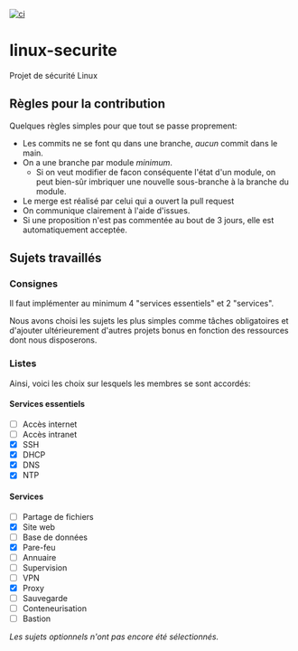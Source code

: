[![ci](https://github.com/IRS-projets/linux-securite/actions/workflows/ci.yml/badge.svg?event=workflow_run)](https://github.com/IRS-projets/linux-securite/actions/workflows/ci.yml)

# linux-securite
Projet de sécurité Linux

## Règles pour la contribution

Quelques règles simples pour que tout se passe proprement:

 - Les commits ne se font qu dans une branche, *aucun* commit dans le main.
 - On a une branche par module *minimum*. 
   - Si on veut modifier de facon conséquente l'état d'un module, on peut bien-sûr imbriquer une nouvelle sous-branche à la branche du module. 
 - Le merge est réalisé par celui qui a ouvert la pull request
 - On communique clairement à l'aide d'issues.
 - Si une proposition n'est pas commentée au bout de 3 jours, elle est automatiquement acceptée. 

## Sujets travaillés

### Consignes

Il faut implémenter au minimum 4 "services essentiels" et 2 "services".

Nous avons choisi les sujets les plus simples comme tâches obligatoires et d'ajouter ultérieurement d'autres projets bonus en fonction des ressources dont nous disposerons. 

### Listes

Ainsi, voici les choix sur lesquels les membres se sont accordés:

#### Services essentiels

 - [ ] Accès internet
 - [ ] Accès intranet
 - [x] SSH
 - [x] DHCP
 - [x] DNS
 - [x] NTP

#### Services

 - [ ] Partage de fichiers
 - [x] Site web
 - [ ] Base de données
 - [x] Pare-feu
 - [ ] Annuaire
 - [ ] Supervision
 - [ ] VPN
 - [x] Proxy
 - [ ] Sauvegarde
 - [ ] Conteneurisation
 - [ ] Bastion

*Les sujets optionnels n'ont pas encore été sélectionnés.*
